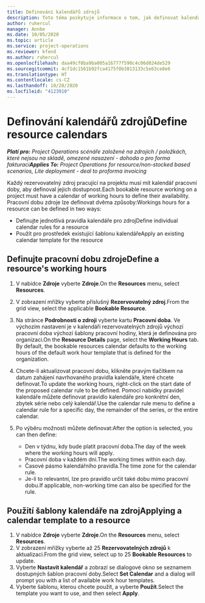 ```yaml
---
title: Definování kalendářů zdrojů
description: Toto téma poskytuje informace o tom, jak definovat kalendáře pracovní doby pro zdroje v Project Operations.
author: ruhercul
manager: Annbe
ms.date: 10/05/2020
ms.topic: article
ms.service: project-operations
ms.reviewer: kfend
ms.author: ruhercul
ms.openlocfilehash: daa49cf8ba9ba005a16777f590c4c06d024de529
ms.sourcegitcommit: 4cf1dc1561b92fca4175f0b3813133c5e63ce8e6
ms.translationtype: HT
ms.contentlocale: cs-CZ
ms.lasthandoff: 10/28/2020
ms.locfileid: "4123910"
---
```

# <a name="define-resource-calendars"></a><span data-ttu-id="89d3c-103">Definování kalendářů zdrojů</span><span class="sxs-lookup"><span data-stu-id="89d3c-103">Define resource calendars</span></span>

<span data-ttu-id="89d3c-104">_**Platí pro:** Project Operations scénáře založené na zdrojích / položkách, které nejsou na skladě, omezené nasazení - dohoda o pro forma fakturaci_</span><span class="sxs-lookup"><span data-stu-id="89d3c-104">_**Applies To:** Project Operations for resource/non-stocked based scenarios, Lite deployment - deal to proforma invoicing_</span></span>

<span data-ttu-id="89d3c-105">Každý rezervovatelný zdroj pracující na projektu musí mít kalendář pracovní doby, aby definoval jejich dostupnost.</span><span class="sxs-lookup"><span data-stu-id="89d3c-105">Each bookable resource working on a project must have a calendar of working hours to define their availability.</span></span> <span data-ttu-id="89d3c-106">Pracovní dobu zdroje lze definovat dvěma způsoby:</span><span class="sxs-lookup"><span data-stu-id="89d3c-106">Workings hours for a resource can be defined in two ways:</span></span> 

   - <span data-ttu-id="89d3c-107">Definujte jednotlivá pravidla kalendáře pro zdroj</span><span class="sxs-lookup"><span data-stu-id="89d3c-107">Define individual calendar rules for a resource</span></span>
   - <span data-ttu-id="89d3c-108">Použít pro prostředek existující šablonu kalendáře</span><span class="sxs-lookup"><span data-stu-id="89d3c-108">Apply an existing calendar template for the resource</span></span>

## <a name="define-a-resources-working-hours"></a><span data-ttu-id="89d3c-109">Definujte pracovní dobu zdroje</span><span class="sxs-lookup"><span data-stu-id="89d3c-109">Define a resource's working hours</span></span>

1. <span data-ttu-id="89d3c-110">V nabídce **Zdroje** vyberte **Zdroje**.</span><span class="sxs-lookup"><span data-stu-id="89d3c-110">On the **Resources** menu, select **Resources**.</span></span>
2. <span data-ttu-id="89d3c-111">V zobrazení mřížky vyberte příslušný **Rezervovatelný zdroj**.</span><span class="sxs-lookup"><span data-stu-id="89d3c-111">From the grid view, select the applicable **Bookable Resource**.</span></span>
3. <span data-ttu-id="89d3c-112">Na stránce **Podrobnosti o zdroji** vyberte kartu **Pracovní doba**. Ve výchozím nastavení je v kalendáři rezervovatelných zdrojů výchozí pracovní doba výchozí šablony pracovní hodiny, která je definována pro organizaci.</span><span class="sxs-lookup"><span data-stu-id="89d3c-112">On the **Resource Details** page, select the **Working Hours** tab. By default, the bookable resources calendar defaults to the working hours of the default work hour template that is defined for the organization.</span></span>
4. <span data-ttu-id="89d3c-113">Chcete-li aktualizovat pracovní dobu, klikněte pravým tlačítkem na datum zahájení navrhovaného pravidla kalendáře, které chcete definovat.</span><span class="sxs-lookup"><span data-stu-id="89d3c-113">To update the working hours, right-click on the start date of the proposed calendar rule to be defined.</span></span> <span data-ttu-id="89d3c-114">Pomocí nabídky pravidel kalendáře můžete definovat pravidlo kalendáře pro konkrétní den, zbytek série nebo celý kalendář.</span><span class="sxs-lookup"><span data-stu-id="89d3c-114">Use the calendar rule menu to define a calendar rule for a specific day, the remainder of the series, or the entire calendar.</span></span>
5. <span data-ttu-id="89d3c-115">Po výběru možnosti můžete definovat:</span><span class="sxs-lookup"><span data-stu-id="89d3c-115">After the option is selected, you can then define:</span></span>

    - <span data-ttu-id="89d3c-116">Den v týdnu, kdy bude platit pracovní doba.</span><span class="sxs-lookup"><span data-stu-id="89d3c-116">The day of the week where the working hours will apply.</span></span>
    - <span data-ttu-id="89d3c-117">Pracovní doba v každém dni.</span><span class="sxs-lookup"><span data-stu-id="89d3c-117">The working times within each day.</span></span>
    - <span data-ttu-id="89d3c-118">Časové pásmo kalendářního pravidla.</span><span class="sxs-lookup"><span data-stu-id="89d3c-118">The time zone for the calendar rule.</span></span>
    - <span data-ttu-id="89d3c-119">Je-li to relevantní, lze pro pravidlo určit také dobu mimo pracovní dobu.</span><span class="sxs-lookup"><span data-stu-id="89d3c-119">If applicable, non-working time can also be specified for the rule.</span></span>

## <a name="applying-a-calendar-template-to-a-resource"></a><span data-ttu-id="89d3c-120">Použití šablony kalendáře na zdroj</span><span class="sxs-lookup"><span data-stu-id="89d3c-120">Applying a calendar template to a resource</span></span>

1. <span data-ttu-id="89d3c-121">V nabídce **Zdroje** vyberte **Zdroje**.</span><span class="sxs-lookup"><span data-stu-id="89d3c-121">On the **Resources** menu, select **Resources**.</span></span>
2. <span data-ttu-id="89d3c-122">V zobrazení mřížky vyberte až 25 **Rezervovatelných zdrojů** k aktualizaci.</span><span class="sxs-lookup"><span data-stu-id="89d3c-122">From the grid view, select up to 25 **Bookable Resources** to update.</span></span>
3. <span data-ttu-id="89d3c-123">Vyberte **Nastavit kalendář** a zobrazí se dialogové okno se seznamem dostupných šablon pracovní doby.</span><span class="sxs-lookup"><span data-stu-id="89d3c-123">Select **Set Calendar** and a dialog will prompt you with a list of available work hour templates.</span></span>
4. <span data-ttu-id="89d3c-124">Vyberte šablonu, kterou chcete použít, a vyberte **Použít**.</span><span class="sxs-lookup"><span data-stu-id="89d3c-124">Select the template you want to use, and then select **Apply**.</span></span>
